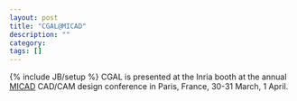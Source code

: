 ```yaml
---
layout: post
title: "CGAL@MICAD"
description: ""
category: 
tags: []
---
```

{% include JB/setup %}
CGAL is presented at the Inria booth at the annual <a href="http://www.birp.com/micad/">MICAD</a> CAD/CAM design conference in Paris, France, 30-31 March, 1 April.
